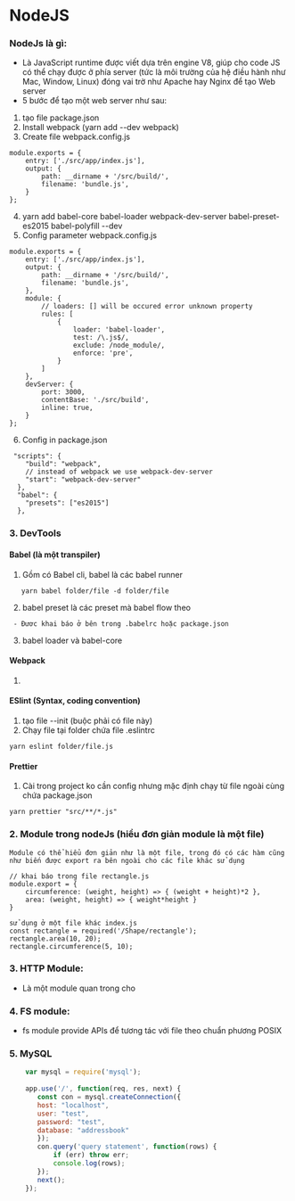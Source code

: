 
# NodeJS
### NodeJs là gì:
* Là JavaScript runtime được viết dựa trên engine V8, giúp cho code JS
có thể chạy được ở phía server (tức là môi trường của hệ điều hành như Mac, Window, Linux)
đóng vai trờ như Apache hay Nginx để tạo Web server
* 5 bước để tạo một web server như sau:
1. tạo file package.json
2. Install webpack (yarn add --dev webpack)
3. Create file webpack.config.js
```
module.exports = {
    entry: ['./src/app/index.js'],
    output: {
        path: __dirname + '/src/build/',
        filename: 'bundle.js',
    }
};
```
4. yarn add babel-core babel-loader webpack-dev-server babel-preset-es2015 babel-polyfill --dev
5. Config parameter webpack.config.js
```
module.exports = {
    entry: ['./src/app/index.js'],
    output: {
        path: __dirname + '/src/build/',
        filename: 'bundle.js',
    },
    module: {
        // loaders: [] will be occured error unknown property
        rules: [
            {
                loader: 'babel-loader',
                test: /\.js$/,
                exclude: /node_module/,
                enforce: 'pre',
            }
        ]
    },
    devServer: {
        port: 3000,
        contentBase: './src/build',
        inline: true,
    }
};
```
6. Config in package.json
```
 "scripts": {
    "build": "webpack",
    // instead of webpack we use webpack-dev-server
    "start": "webpack-dev-server"
  },
  "babel": {
    "presets": ["es2015"]
  },
```

### 3. DevTools
#### Babel (là một transpiler)
1. Gồm có Babel cli, babel là các babel runner
```
   yarn babel folder/file -d folder/file
 ```
   2. babel preset là các preset mà babel flow theo
   ```
    - Đươc khai báo ở bên trong .babelrc hoặc package.json
```
   3. babel loader và babel-core
   
#### Webpack
1.
#### ESlint (Syntax, coding convention)
1. tạo file --init (buộc phải có file này)
2. Chạy file tại folder chứa file .eslintrc
```
yarn eslint folder/file.js
```
#### Prettier
1. Cài trong project ko cần config nhưng mặc định chạy từ file ngoài cùng chứa package.json
```
yarn prettier "src/**/*.js"
```

### 2. Module trong nodeJs (hiểu đơn giản module là một file)
```
Module có thể hiểu đơn giản như là một file, trong đó có các hàm cũng
như biến được export ra bên ngoài cho các file khác sử dụng

// khai báo trong file rectangle.js
module.export = {
    circumference: (weight, height) => { (weight + height)*2 },
    area: (weight, height) => { weight*height }
}

sử dụng ở một file khác index.js
const rectangle = required('/Shape/rectangle');
rectangle.area(10, 20);
rectangle.circumference(5, 10);
```
### 3. HTTP Module:
 - Là một module quan trong cho
 
 
### 4. FS module:
- fs module provide APIs để tương tác với file theo chuẩn phương POSIX

### 5. MySQL
```javascript
    var mysql = require('mysql');
    
    app.use('/', function(req, res, next) {
       const con = mysql.createConnection({
       host: "localhost",
       user: "test",
       password: "test",
       database: "addressbook"
       });
       con.query('query statement', function(rows) {
           if (err) throw err;
           console.log(rows);
       });
       next();
    });
```
 

